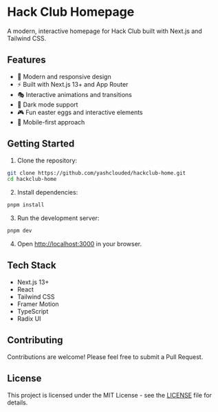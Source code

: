 # Hack Club Homepage

A modern, interactive homepage for Hack Club built with Next.js and Tailwind CSS.

## Features

- 🎨 Modern and responsive design
- ⚡ Built with Next.js 13+ and App Router
- 🎭 Interactive animations and transitions
- 🌙 Dark mode support
- 🎮 Fun easter eggs and interactive elements
- 📱 Mobile-first approach

## Getting Started

1. Clone the repository:
```bash
git clone https://github.com/yashclouded/hackclub-home.git
cd hackclub-home
```

2. Install dependencies:
```bash
pnpm install
```

3. Run the development server:
```bash
pnpm dev
```

4. Open [http://localhost:3000](http://localhost:3000) in your browser.

## Tech Stack

- Next.js 13+
- React
- Tailwind CSS
- Framer Motion
- TypeScript
- Radix UI

## Contributing

Contributions are welcome! Please feel free to submit a Pull Request.

## License

This project is licensed under the MIT License - see the [LICENSE](LICENSE) file for details. 